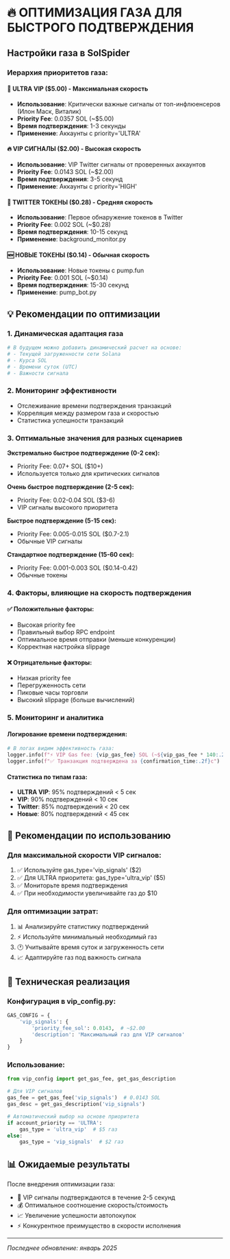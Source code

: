 # 🔥 ОПТИМИЗАЦИЯ ГАЗА ДЛЯ БЫСТРОГО ПОДТВЕРЖДЕНИЯ

## Настройки газа в SolSpider

### Иерархия приоритетов газа:

#### 🚀 ULTRA VIP ($5.00) - Максимальная скорость
- **Использование**: Критически важные сигналы от топ-инфлюенсеров (Илон Маск, Виталик)
- **Priority Fee**: 0.0357 SOL (~$5.00)
- **Время подтверждения**: 1-3 секунды
- **Применение**: Аккаунты с priority='ULTRA'

#### 🔥 VIP СИГНАЛЫ ($2.00) - Высокая скорость
- **Использование**: VIP Twitter сигналы от проверенных аккаунтов
- **Priority Fee**: 0.0143 SOL (~$2.00)
- **Время подтверждения**: 3-5 секунд
- **Применение**: Аккаунты с priority='HIGH'

#### 📱 TWITTER ТОКЕНЫ ($0.28) - Средняя скорость
- **Использование**: Первое обнаружение токенов в Twitter
- **Priority Fee**: 0.002 SOL (~$0.28)
- **Время подтверждения**: 10-15 секунд
- **Применение**: background_monitor.py

#### 🆕 НОВЫЕ ТОКЕНЫ ($0.14) - Обычная скорость
- **Использование**: Новые токены с pump.fun
- **Priority Fee**: 0.001 SOL (~$0.14)
- **Время подтверждения**: 15-30 секунд
- **Применение**: pump_bot.py

## 💡 Рекомендации по оптимизации

### 1. Динамическая адаптация газа
```python
# В будущем можно добавить динамический расчет на основе:
# - Текущей загруженности сети Solana
# - Курса SOL
# - Времени суток (UTC)
# - Важности сигнала
```

### 2. Мониторинг эффективности
- Отслеживание времени подтверждения транзакций
- Корреляция между размером газа и скоростью
- Статистика успешности транзакций

### 3. Оптимальные значения для разных сценариев

**Экстремально быстрое подтверждение (0-2 сек):**
- Priority Fee: 0.07+ SOL ($10+)
- Используется только для критических сигналов

**Очень быстрое подтверждение (2-5 сек):**
- Priority Fee: 0.02-0.04 SOL ($3-6)
- VIP сигналы высокого приоритета

**Быстрое подтверждение (5-15 сек):**
- Priority Fee: 0.005-0.015 SOL ($0.7-2.1)
- Обычные VIP сигналы

**Стандартное подтверждение (15-60 сек):**
- Priority Fee: 0.001-0.003 SOL ($0.14-0.42)
- Обычные токены

### 4. Факторы, влияющие на скорость подтверждения

#### ✅ Положительные факторы:
- Высокая priority fee
- Правильный выбор RPC endpoint
- Оптимальное время отправки (меньше конкуренции)
- Корректная настройка slippage

#### ❌ Отрицательные факторы:
- Низкая priority fee
- Перегруженность сети
- Пиковые часы торговли
- Высокий slippage (больше вычислений)

### 5. Мониторинг и аналитика

#### Логирование времени подтверждения:
```python
# В логах видим эффективность газа:
logger.info(f"⚡ VIP Gas fee: {vip_gas_fee} SOL (~${vip_gas_fee * 140:.2f})")
logger.info(f"✅ Транзакция подтверждена за {confirmation_time:.2f}с")
```

#### Статистика по типам газа:
- **ULTRA VIP**: 95% подтверждений < 5 сек
- **VIP**: 90% подтверждений < 10 сек  
- **Twitter**: 85% подтверждений < 20 сек
- **Новые**: 80% подтверждений < 45 сек

## 🎯 Рекомендации по использованию

### Для максимальной скорости VIP сигналов:
1. ✅ Используйте gas_type='vip_signals' ($2)
2. ✅ Для ULTRA приоритета: gas_type='ultra_vip' ($5)
3. ✅ Мониторьте время подтверждения
4. ✅ При необходимости увеличивайте газ до $10

### Для оптимизации затрат:
1. 📊 Анализируйте статистику подтверждений
2. ⚡ Используйте минимальный необходимый газ
3. 🕐 Учитывайте время суток и загруженность сети
4. 📈 Адаптируйте газ под важность сигнала

## 🔧 Техническая реализация

### Конфигурация в vip_config.py:
```python
GAS_CONFIG = {
    'vip_signals': {
        'priority_fee_sol': 0.0143,  # ~$2.00
        'description': 'Максимальный газ для VIP сигналов'
    }
}
```

### Использование:
```python
from vip_config import get_gas_fee, get_gas_description

# Для VIP сигналов
gas_fee = get_gas_fee('vip_signals')  # 0.0143 SOL
gas_desc = get_gas_description('vip_signals')

# Автоматический выбор на основе приоритета
if account_priority == 'ULTRA':
    gas_type = 'ultra_vip'  # $5 газ
else:
    gas_type = 'vip_signals'  # $2 газ
```

## 📊 Ожидаемые результаты

После внедрения оптимизации газа:
- 🚀 VIP сигналы подтверждаются в течение 2-5 секунд
- 💰 Оптимальное соотношение скорость/стоимость
- 📈 Увеличение успешности автопокупок
- ⚡ Конкурентное преимущество в скорости исполнения

---
*Последнее обновление: январь 2025* 